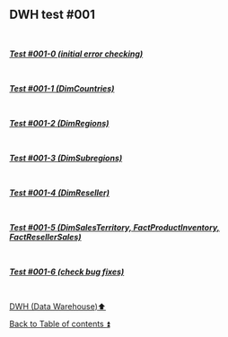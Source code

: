 ## DWH test #001   

<p><br></p>

**_[Test #001-0 (initial error checking)](../t001_0.md)_**  

<p><br></p>

**_[Test #001-1 (DimCountries)](../t001_1.md)_**  

<p><br></p>

**_[Test #001-2 (DimRegions)](../t001_2.md)_**  

<p><br></p>

**_[Test #001-3 (DimSubregions)](../t001_3.md)_**  

<p><br></p>

**_[Test #001-4 (DimReseller)](../t001_4.md)_**  

<p><br></p>

**_[Test #001-5 (DimSalesTerritory, FactProductInventory, FactResellerSales)](../t001_5.md)_**  

<p><br></p>

**_[Test #001-6 (check bug fixes)](../t001_6.md)_**  

<p><br></p>

[DWH (Data Warehouse):arrow_up:](../dwh.md)  

[Back to Table of contents :arrow_double_up:](../../README.md)  